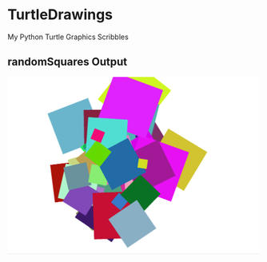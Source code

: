 # TurtleDrawings

My Python Turtle Graphics Scribbles

## randomSquares Output
![Random Squares Output](https://github.com/chabermehl/TurtleDrawings/blob/master/Images/randomSquaresOut.PNG)